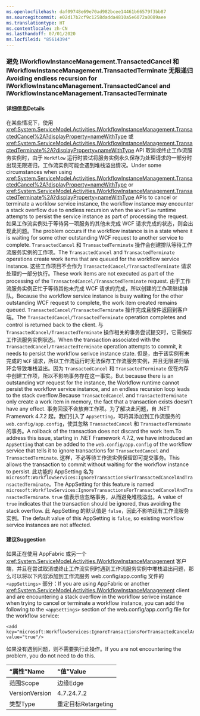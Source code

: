 ```yaml
---
ms.openlocfilehash: daf09748e69e70ad982bcee14461b66579f3bb87
ms.sourcegitcommit: e02d17b2cf9c1258dadda4810a5e6072a0089aee
ms.translationtype: HT
ms.contentlocale: zh-CN
ms.lasthandoff: 07/01/2020
ms.locfileid: "85614394"
---
```

### <a name="avoiding-endless-recursion-for-iworkflowinstancemanagementtransactedcancel-and-iworkflowinstancemanagementtransactedterminate"></a><span data-ttu-id="fe288-101">避免 IWorkflowInstanceManagement.TransactedCancel 和 IWorkflowInstanceManagement.TransactedTerminate 无限递归</span><span class="sxs-lookup"><span data-stu-id="fe288-101">Avoiding endless recursion for IWorkflowInstanceManagement.TransactedCancel and IWorkflowInstanceManagement.TransactedTerminate</span></span>

#### <a name="details"></a><span data-ttu-id="fe288-102">详细信息</span><span class="sxs-lookup"><span data-stu-id="fe288-102">Details</span></span>

<span data-ttu-id="fe288-103">在某些情况下，使用 <xref:System.ServiceModel.Activities.IWorkflowInstanceManagement.TransactedCancel%2A?displayProperty=nameWithType> 或 <xref:System.ServiceModel.Activities.IWorkflowInstanceManagement.TransactedTerminate%2A?displayProperty=nameWithType> API 取消或终止工作流服务实例时，由于 `Workflow` 运行时尝试将服务实例永久保存为处理请求的一部分时出现无限递归，工作流实例可能会遇到堆栈溢出情况。</span><span class="sxs-lookup"><span data-stu-id="fe288-103">Under some circumstances when using <xref:System.ServiceModel.Activities.IWorkflowInstanceManagement.TransactedCancel%2A?displayProperty=nameWithType> or <xref:System.ServiceModel.Activities.IWorkflowInstanceManagement.TransactedTerminate%2A?displayProperty=nameWithType> APIs to cancel or terminate a worklow service instance, the workflow instance may encounter a stack overflow due to endless recursion when the `Workflow` runtime attempts to persist the service instance as part of processing the request.</span></span> <span data-ttu-id="fe288-104">如果工作流实例处于等待另一项服务的其他未完成 WCF 请求完成的状态，则会出现此问题。</span><span class="sxs-lookup"><span data-stu-id="fe288-104">The problem occurs if the workflow instance is in a state where it is waiting for some other outstanding WCF request to another service to complete.</span></span> <span data-ttu-id="fe288-105">`TransactedCancel` 和 `TransactedTerminate` 操作会创建排队等待工作流服务实例的工作项。</span><span class="sxs-lookup"><span data-stu-id="fe288-105">The `TransactedCancel` and `TransactedTerminate` operations create work items that are queued for the workflow service instance.</span></span> <span data-ttu-id="fe288-106">这些工作项目不会作为 `TransactedCancel/TransactedTerminate` 请求处理的一部分执行。</span><span class="sxs-lookup"><span data-stu-id="fe288-106">These work items are not executed as part of the processing of the `TransactedCancel/TransactedTerminate` request.</span></span> <span data-ttu-id="fe288-107">由于工作流服务实例正忙于等待其他未完成 WCF 请求的完成，所以创建的工作项继续排队。</span><span class="sxs-lookup"><span data-stu-id="fe288-107">Because the workflow service instance is busy waiting for the other outstanding WCF request to complete, the work item created remains queued.</span></span> <span data-ttu-id="fe288-108">`TransactedCancel/TransactedTerminate` 操作完成且控件返回到客户端。</span><span class="sxs-lookup"><span data-stu-id="fe288-108">The `TransactedCancel/TransactedTerminate` operation completes and control is returned back to the client.</span></span> <span data-ttu-id="fe288-109">与 `TransactedCancel/TransactedTerminate` 操作相关的事务尝试提交时，它需保存工作流服务实例状态。</span><span class="sxs-lookup"><span data-stu-id="fe288-109">When the transaction associated with the `TransactedCancel/TransactedTerminate` operation attempts to commit, it needs to persist the workflow serivce instance state.</span></span> <span data-ttu-id="fe288-110">但是，由于该实例有未完成的 `WCF` 请求，所以工作流运行时无法保存工作流服务实例，并且无限递归循环会导致堆栈溢出。因为 `TransactedCancel` 和 `TransactedTerminate` 仅在内存中创建工作项，所以不影响事务存在这一事实。</span><span class="sxs-lookup"><span data-stu-id="fe288-110">But because there is an outstanding `WCF` request for the instance, the Workflow runtime cannot persist the workflow service instance, and an endless recursion loop leads to the stack overflow.Because `TransactedCancel` and `TransactedTerminate` only create a work item in memory, the fact that a transaction exists doesn't have any effect.</span></span> <span data-ttu-id="fe288-111">事务回滚不会放弃工作项。为了解决此问题，自 .NET Framework 4.7.2 起，我们引入了 `AppSetting`，可将其添加到工作流服务的 `web.config/app.config`，使其忽略 `TransactedCancel` 和 `TransactedTerminate` 的事务。</span><span class="sxs-lookup"><span data-stu-id="fe288-111">A rollback of the transaction does not discard the work item.To address this issue, starting in .NET Framework 4.7.2, we have introduced an `AppSetting` that can be added to the `web.config/app.config` of the workflow service that tells it to ignore transactions for `TransactedCancel` and `TransactedTerminate`.</span></span> <span data-ttu-id="fe288-112">这样，不必等待工作流实例保留即可提交事务。</span><span class="sxs-lookup"><span data-stu-id="fe288-112">This allows the transaction to commit without waiting for the workflow instance to persist.</span></span> <span data-ttu-id="fe288-113">此功能的 AppSetting 名为 `microsoft:WorkflowServices:IgnoreTransactionsForTransactedCancelAndTransactedTerminate`。</span><span class="sxs-lookup"><span data-stu-id="fe288-113">The AppSetting for this feature is named `microsoft:WorkflowServices:IgnoreTransactionsForTransactedCancelAndTransactedTerminate`.</span></span> <span data-ttu-id="fe288-114">`true` 值表示应忽略事务，从而避免堆栈溢出。</span><span class="sxs-lookup"><span data-stu-id="fe288-114">A value of `true` indicates that the transaction should be ignored, thus avoiding the stack overflow.</span></span> <span data-ttu-id="fe288-115">此 AppSetting 的默认值是 `false`，因此不影响现有工作流服务实例。</span><span class="sxs-lookup"><span data-stu-id="fe288-115">The default value of this AppSetting is `false`, so existing workflow service instances are not affected.</span></span>

#### <a name="suggestion"></a><span data-ttu-id="fe288-116">建议</span><span class="sxs-lookup"><span data-stu-id="fe288-116">Suggestion</span></span>

<span data-ttu-id="fe288-117">如果正在使用 AppFabric 或另一个 <xref:System.ServiceModel.Activities.IWorkflowInstanceManagement> 客户端，并且在尝试取消或终止工作流实例时遇到工作流服务实例中堆栈溢出问题，那么可以将以下内容添加到工作流服务 web.config/app.config 文件的 `<appSettings>` 部分：</span><span class="sxs-lookup"><span data-stu-id="fe288-117">If you are using AppFabric or another <xref:System.ServiceModel.Activities.IWorkflowInstanceManagement> client and are encountering a stack overflow in the workflow serivce instance when trying to cancel or terminate a workflow instance, you can add the following to the `<appSettings>` section of the web.config/app.config file for the workflow service:</span></span>

<pre><code class="lang-xml">&lt;add key=&quot;microsoft:WorkflowServices:IgnoreTransactionsForTransactedCancelAndTransactedTerminate&quot; value=&quot;true&quot;/&gt;&#13;&#10;</code></pre>

<span data-ttu-id="fe288-118">如果没有遇到问题，则不需要执行此操作。</span><span class="sxs-lookup"><span data-stu-id="fe288-118">If you are not encountering the problem, you do not need to do this.</span></span>

| <span data-ttu-id="fe288-119">“属性”</span><span class="sxs-lookup"><span data-stu-id="fe288-119">Name</span></span>    | <span data-ttu-id="fe288-120">“值”</span><span class="sxs-lookup"><span data-stu-id="fe288-120">Value</span></span>       |
|:--------|:------------|
| <span data-ttu-id="fe288-121">范围</span><span class="sxs-lookup"><span data-stu-id="fe288-121">Scope</span></span>   | <span data-ttu-id="fe288-122">边缘</span><span class="sxs-lookup"><span data-stu-id="fe288-122">Edge</span></span>        |
| <span data-ttu-id="fe288-123">Version</span><span class="sxs-lookup"><span data-stu-id="fe288-123">Version</span></span> | <span data-ttu-id="fe288-124">4.7.2</span><span class="sxs-lookup"><span data-stu-id="fe288-124">4.7.2</span></span>       |
| <span data-ttu-id="fe288-125">类型</span><span class="sxs-lookup"><span data-stu-id="fe288-125">Type</span></span>    | <span data-ttu-id="fe288-126">重定目标</span><span class="sxs-lookup"><span data-stu-id="fe288-126">Retargeting</span></span> |
